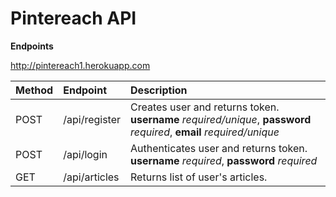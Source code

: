 # Pintereach API

**Endpoints**

http://pintereach1.herokuapp.com

| Method | Endpoint      | Description                                                                                                          |
| :----- | :------------ | :------------------------------------------------------------------------------------------------------------------- |
| POST   | /api/register | Creates user and returns token. **username** _required/unique_, **password** _required_, **email** _required/unique_ |
| POST   | /api/login    | Authenticates user and returns token. **username** _required_, **password** _required_                               |
| GET    | /api/articles | Returns list of user's articles.                                                                                     |

